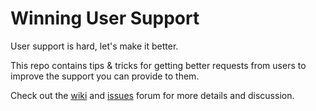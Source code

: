 # Winning User Support

User support is hard, let's make it better.

This repo contains tips & tricks for getting better requests from users to improve the support you can provide to them.

Check out the [wiki](../../wiki) and [issues](../../issues) forum for more details and discussion.
